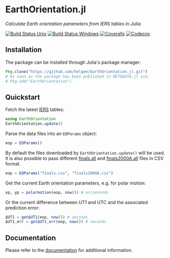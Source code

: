 # EarthOrientation.jl

*Calculate Earth orientation parameters from IERS tables in Julia.*

[![Build Status Unix][travis-image]][travis-link] [![Build Status Windows][av-image]][av-link] [![Coveralls][coveralls-image]][coveralls-link] [![Codecov][codecov-image]][codecov-link]

## Installation

The package can be installed through Julia's package manager:

```julia
Pkg.clone("https://github.com/helgee/EarthOrientation.jl.git")
# As soon as the package has been published in METADATA.jl use:
# Pkg.add("EarthOrientation")
```

## Quickstart

Fetch the latest [IERS][iers-link] tables:

```julia
using EarthOrientation
EarthOrientation.update()
```

Parse the data files into an `EOParams` object:

```julia
eop = EOParams()
```

By default the files downloaded by `EarthOrientation.update()` will be used.
It is also possible to pass different [finals.all][finals-link] and
[finals2000A.all][2000A-link] files in CSV format.

```julia
eop = EOParams("finals.csv", "finals2000A.csv")
```

Get the current Earth orientation parameters, e.g. for polar motion:

```julia
xp, yp = polarmotion(eop, now()) # arcseconds
```

Or the current difference between UT1 and UTC and the associated prediction error:

```julia
ΔUT1 = getΔUT1(eop, now()) # seconds
ΔUT1_err = getΔUT1_err(eop, now()) # seconds
```

## Documentation

Please refer to the [documentation](https://helgee.github.io/EarthOrientation.jl/latest) for additional
information.

[travis-image]: https://travis-ci.org/JuliaAstro/EarthOrientation.jl.svg?branch=master
[travis-link]: https://travis-ci.org/JuliaAstro/EarthOrientation.jl
[av-image]: https://ci.appveyor.com/api/projects/status/u9v83v216i8g8tdq?svg=true
[av-link]: https://ci.appveyor.com/project/helgee/earthorientation-jl
[coveralls-image]: https://coveralls.io/repos/github/JuliaAstro/EarthOrientation.jl/badge.svg?branch=master
[coveralls-link]: https://coveralls.io/github/JuliaAstro/EarthOrientation.jl?branch=master
[codecov-image]: http://codecov.io/github/JuliaAstro/EarthOrientation.jl/coverage.svg?branch=master
[codecov-link]: http://codecov.io/github/JuliaAstro/EarthOrientation.jl?branch=master
[iers-link]: https://www.iers.org/IERS/EN/DataProducts/EarthOrientationData/eop.html
[finals-link]: https://datacenter.iers.org/eop/-/somos/5Rgv/getMeta/7/finals.all
[2000A-link]: https://datacenter.iers.org/eop/-/somos/5Rgv/getMeta/9/finals2000A.all
